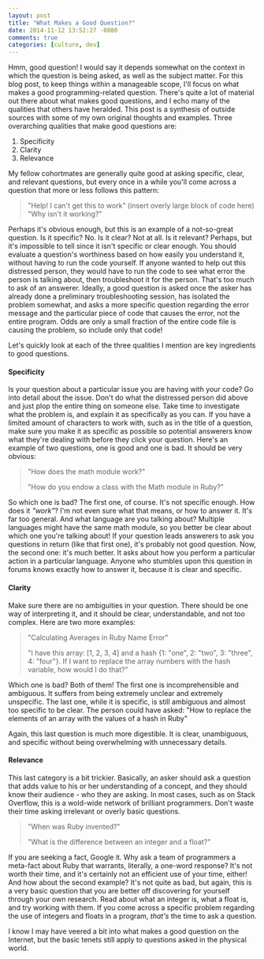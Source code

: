```yaml
---
layout: post
title: "What Makes a Good Question?"
date: 2014-11-12 13:52:27 -0800
comments: true
categories: [culture, dev]
---
```


Hmm, good question! I would say it depends somewhat on the context in which the question is being asked, as well as the subject matter. For this blog post, to keep things within a manageable scope, I'll focus on what makes a good programming-related question. There's quite a lot of material out there about what makes good questions, and I echo many of the qualities that others have heralded. This post is a synthesis of outside sources with some of my own original thoughts and examples. Three overarching qualities that make good questions are:

1. Specificity
2. Clarity
3. Relevance

My fellow cohortmates are generally quite good at asking specific, clear, and relevant questions, but every once in a while you'll come across a question that more or less follows this pattern:

> "Help! I can't get this to work"
> (insert overly large block of code here)
> "Why isn't it working?"

Perhaps it's obvious enough, but this is an example of a not-so-great question. Is it specific? No. Is it clear? Not at all. Is it relevant? Perhaps, but it's impossible to tell since it isn't specific or clear enough. You should evaluate a question's worthiness based on how easily you understand it, without having to run the code yourself. If anyone wanted to help out this distressed person, they would have to run the code to see what error the person is talking about, then troubleshoot it for the person. That's too much to ask of an answerer. Ideally, a good question is asked once the asker has already done a preliminary troubleshooting session, has isolated the problem somewhat, and asks a more specific question regarding the error message and the particular piece of code that causes the error, not the entire program. Odds are only a small fraction of the entire code file is causing the problem, so include only that code!

Let's quickly look at each of the three qualities I mention are key ingredients to good questions.

#### Specificity

Is your question about a particular issue you are having with your code? Go into detail about the issue. Don't do what the distressed person did above and just plop the entire thing on someone else. Take time to investigate what the problem is, and explain it as specifically as you can. If you have a limited amount of characters to work with, such as in the title of a question, make sure you make it as specific as possible so potential answerers know what they're dealing with before they click your question. Here's an example of two questions, one is good and one is bad. It should be very obvious:


> "How does the math module work?"
>
> "How do you endow a class with the Math module in Ruby?"

So which one is bad? The first one, of course. It's not specific enough. How does it *"work"*? I'm not even sure what that means, or how to answer it. It's far too general. And what language are you talking about? Multiple languages might have the same math module, so you better be clear about which one you're talking about! If your question leads answerers to ask you questions in return (like that first one), it's probably not good question. Now, the second one: it's much better. It asks about how you perform a particular action in a particular language. Anyone who stumbles upon this question in forums knows exactly how to answer it, because it is clear and specific.

#### Clarity

Make sure there are no ambiguities in your question. There should be one way of interpreting it, and it should be clear, understandable, and not too complex. Here are two more examples:

> "Calculating Averages in Ruby Name Error"
>
> "I have this array: [1, 2, 3, 4] and a hash {1: "one", 2: "two", 3: "three", 4: "four"}. If I want to replace the array numbers with the hash variable, how would I do that?"

Which one is bad? Both of them! The first one is incomprehensible and ambiguous. It suffers from being extremely unclear and extremely unspecific. The last one, while it is specific, is still ambiguous and almost too specific to be clear. The person could have asked: "How to replace the elements of an array with the values of a hash in Ruby"

Again, this last question is much more digestible. It is clear, unambiguous, and specific without being overwhelming with unnecessary details.

#### Relevance

This last category is a bit trickier. Basically, an asker should ask a question that adds value to his or her understanding of a concept, and they should know their audience - who they are asking. In most cases, such as on Stack Overflow, this is a wold-wide network of brilliant programmers. Don't waste their time asking irrelevant or overly basic questions.

> "When was Ruby invented?"
>
> "What is the difference between an integer and a float?"

If you are seeking a fact, Google it. Why ask a team of programmers a meta-fact about Ruby that warrants, literally, a one-word response? It's not worth their time, and it's certainly not an efficient use of your time, either! And how about the second example? It's not quite as bad, but again, this is a very basic question that you are better off discovering for yourself through your own research. Read about what an integer is, what a float is, and try working with them. If you come across a specific problem regarding the use of integers and floats in a program, *that's* the time to ask a question.


I know I may have veered a bit into what makes a good question on the Internet, but the basic tenets still apply to questions asked in the physical world.
